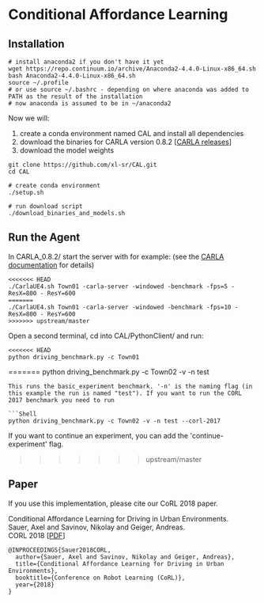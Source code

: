 Conditional Affordance Learning 
===============

Installation
------


```Shell
# install anaconda2 if you don't have it yet
wget https://repo.continuum.io/archive/Anaconda2-4.4.0-Linux-x86_64.sh
bash Anaconda2-4.4.0-Linux-x86_64.sh
source ~/.profile
# or use source ~/.bashrc - depending on where anaconda was added to PATH as the result of the installation
# now anaconda is assumed to be in ~/anaconda2
```

Now we will:
1. create a conda environment named CAL and install all dependencies
2. download the binaries for CARLA version 0.8.2 [[CARLA releases](https://github.com/carla-simulator/carla/releases)]
3. download the model weights

```Shell
git clone https://github.com/xl-sr/CAL.git
cd CAL

# create conda environment
./setup.sh

# run download script
./download_binaries_and_models.sh

```

Run the Agent
------
In CARLA_0.8.2/ start the server with for example: (see the [CARLA documentation](https://carla.readthedocs.io/en/stable/) for details)


```Shell
<<<<<<< HEAD
./CarlaUE4.sh Town01 -carla-server -windowed -benchmark -fps=5 -ResX=800 - ResY=600
=======
./CarlaUE4.sh Town01 -carla-server -windowed -benchmark -fps=10 -ResX=800 - ResY=600
>>>>>>> upstream/master
```

Open a second terminal, cd into CAL/PythonClient/ and run:

```Shell
<<<<<<< HEAD
python driving_benchmark.py -c Town01
```
=======
python driving_benchmark.py -c Town02 -v -n test

```
This runs the basic_experiment benchmark. '-n' is the naming flag (in this example the run is named "test"). If you want to run the CORL 2017 benchmark you need to run 

```Shell
python driving_benchmark.py -c Town02 -v -n test --corl-2017

``` 

If you want to continue an experiment, you can add the 'continue-experiment' flag.
>>>>>>> upstream/master

Paper
-----

If you use this implementation, please cite our CoRL 2018 paper.

Conditional Affordance Learning for Driving in Urban Environments. 
<br> Sauer, Axel and Savinov, Nikolay and Geiger, Andreas. 
<br> CORL 2018 [[PDF](http://www.cvlibs.net/publications/Sauer2018CORL.pdf)]


```
@INPROCEEDINGS{Sauer2018CORL,
  author={Sauer, Axel and Savinov, Nikolay and Geiger, Andreas},
  title={Conditional Affordance Learning for Driving in Urban Environments},
  booktitle={Conference on Robot Learning (CoRL)},
  year={2018}
}

